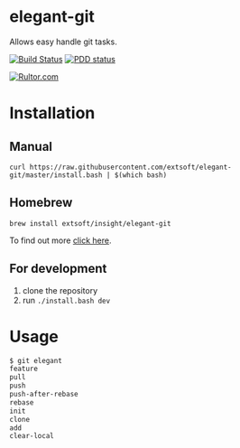 elegant-git
===========
Allows easy handle git tasks.

[![Build Status](https://travis-ci.org/extsoft/elegant-git.svg?branch=master)](https://travis-ci.org/extsoft/elegant-git)
[![PDD status](http://www.0pdd.com/svg?name=extsoft/elegant-git)](http://www.0pdd.com/p?name=extsoft/elegant-git)

[![Rultor.com](http://www.rultor.com/b/extsoft/elegant-git)](http://www.rultor.com/p/extsoft/elegant-git)

Installation
============
Manual
------
`curl https://raw.githubusercontent.com/extsoft/elegant-git/master/install.bash | $(which bash)`

Homebrew
--------
`brew install extsoft/insight/elegant-git`

To find out more [click here](https://github.com/extsoft/homebrew-insight).

For development
---------------
1. clone the repository
2. run `./install.bash dev`

Usage
=====
```bash
$ git elegant 
feature
pull
push
push-after-rebase
rebase
init
clone
add
clear-local
```

